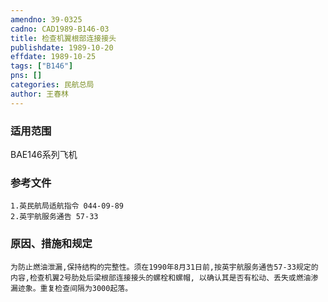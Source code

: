 ```yaml
---
amendno: 39-0325  
cadno: CAD1989-B146-03  
title: 检查机翼根部连接接头  
publishdate: 1989-10-20  
effdate: 1989-10-25  
tags: ["B146"]  
pns: []  
categories: 民航总局  
author: 王春林  
---
```

  
### 适用范围  
BAE146系列飞机  
  
<!--more-->  
### 参考文件  
    1.英民航局适航指令 044-09-89  
    2.英宇航服务通告 57-33  
  
### 原因、措施和规定  
    为防止燃油泄漏,保持结构的完整性。须在1990年8月31日前,按英宇航服务通告57-33规定的内容,检查机翼2号肋处后梁根部连接接头的螺栓和螺帽, 以确认其是否有松动、丢失或燃油渗漏迹象。重复检查间隔为3000起落。  
